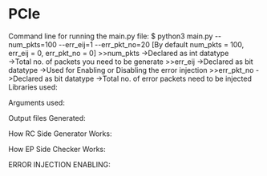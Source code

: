 # PCIe
Command line for running the main.py file:
  $ python3 main.py --num_pkts=100 --err_eij=1 --err_pkt_no=20
  [By default num_pkts = 100, err_eij = 0, err_pkt_no = 0]
    >>num_pkts      ->Declared as int datatype  
                    ->Total no. of packets you need to be generate
    >>err_eij       ->Declared as bit datatype
                    ->Used for Enabling or Disabling the error injection
    >>err_pkt_no    ->Declared as bit datatype
                    ->Total no. of error packets need to be injected
Libraries used:

Arguments used:

Output files Generated:

How RC Side Generator Works:

How EP Side Checker Works:

ERROR INJECTION ENABLING:

